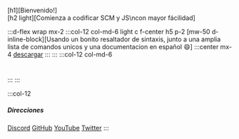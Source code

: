 
<!DOCTYPE html>
<html lang="es">
<head>
	<title>Página Principal</title>
	<meta charset="utf-8">
	<meta http-equiv="X-UA-Compatible" content="IE=edge">
	<meta name="viewport" content="width=device-width, initial-scale=1">
	<link rel="stylesheet" type="text/css" href="./css/main.css">
  <meta name="description" content="Comienza a codificar SCM y JS con mayor fácilidad">
</head>
<body>

[h1][Bienvenido!]\
[h2 light][Comienza a codificar SCM y JS\ncon mayor fácilidad]

:::d-flex wrap mx-2
:::col-12 col-md-6 light c f-center h5 p-2
[mw-50 d-inline-block][Usando un bonito resaltador de sintaxis, junto a una amplia lista de comandos unicos y una documentacion en español :smile:]
:::center mx-4
[descargar](mods/c.md 'button')
:::
:::
:::col-12 col-md-6
```h5 h-50#one
```
:::
:::

:::col-12
##### Direcciones
[Discord](https://discord.gg/d5dZSfgBZr)
[GitHub](https://github.com/MatiDragon-YT)
[YouTube](https://youtube.com/@MatiDragon)
[Twitter](https://twitter.com/@MatiDragon)
:::
<script src="./js/main.min.js"></script>

<script>
const txt = [
`{$CLEO}
nop
const
	Pressed = Key.Pressed(VK.Oem3)
end
while true
	wait 0
	if Pressed
	then
		0@ = Actor.Create(PedType.Civil, #FAM1, 0.0, 0.0, 0.0)
		repeat wait 0
		until Pressed
		Actor.Release(0@)
	end
end`
]

let i = 0;
function typeWriter(x) {
  if (i < txt[x].length) {
    $('#one').innerText += txt[x][i++]
    setTimeout(typeWriter, Math.floor(Math.random() * 86), x)
  	hightlight.sb3($('#one'))
  }
}

typeWriter(0)
</script>
<style>
#one {
    z-index: -2;
    position: fixed;
    filter: blur(7px) opacity(16%);
    left: -2%;
    height: 150%;
    width: 120%;
    top: 6rem;
    overflow: hidden;
}
.d-inline-block {
	text-shadow: 0px 0px 3px #0a0d11;
}
pre {background: #0d1117;font-size: calc(1em + 2.5vh)!important;}
@media (min-width:768px) {
#one {
    z-index: 0;
    position: initial;
    filter: none;
    left: auto;
    height: 50vh;
		max-height: 28.65rem;
    width: auto;
    top: auto;
    overflow: auto;
}
.d-inline-block {
	text-shadow: none;
}
pre{background: #161b22;font-size: 1.25rem!important;}}
</style>
